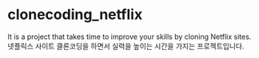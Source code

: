 # clonecoding_netflix
It is a project that takes time to improve your skills by cloning Netflix sites.<br/>
넷플릭스 사이트 클론코딩을 하면서 실력을 높이는 시간을 가지는 프로젝트입니다.
